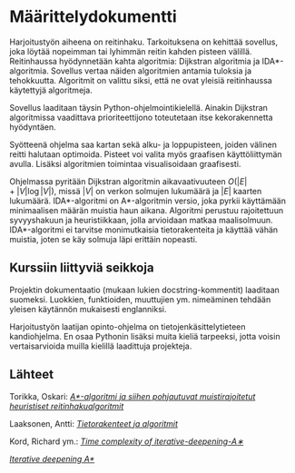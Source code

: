 # Määrittelydokumentti

Harjoitustyön aiheena on reitinhaku. Tarkoituksena on kehittää sovellus, joka löytää nopeimman tai lyhimmän reitin kahden pisteen välillä. Reitinhaussa hyödynnetään kahta algoritmia: Dijkstran algoritmia ja IDA\*-algoritmia. Sovellus vertaa näiden algoritmien antamia tuloksia ja tehokkuutta. Algoritmit on valittu siksi, että ne ovat yleisiä reitinhaussa käytettyjä algoritmeja.

Sovellus laaditaan täysin Python-ohjelmointikielellä. Ainakin Dijkstran algoritmissa vaadittava prioriteettijono toteutetaan itse kekorakennetta hyödyntäen.

Syötteenä ohjelma saa kartan sekä alku- ja loppupisteen, joiden välinen reitti halutaan optimoida. Pisteet voi valita myös graafisen käyttöliittymän avulla. Lisäksi algoritmien toimintaa visualisoidaan graafisesti.

Ohjelmassa pyritään Dijkstran algoritmin aikavaativuuteen $O(|E| + |V| \log|V|)$, missä $|V|$ on verkon solmujen lukumäärä ja $|E|$ kaarten lukumäärä. IDA\*-algoritmi on A\*-algoritmin versio, joka pyrkii käyttämään minimaalisen määrän muistia haun aikana. Algoritmi perustuu rajoitettuun syvyyshakuun ja heuristiikkaan, jolla arvioidaan matkaa maalisolmuun. IDA\*-algoritmi ei tarvitse monimutkaisia tietorakenteita ja käyttää vähän muistia, joten se käy solmuja läpi erittäin nopeasti.

## Kurssiin liittyviä seikkoja

Projektin dokumentaatio (mukaan lukien docstring-kommentit) laaditaan suomeksi. Luokkien, funktioiden, muuttujien ym. nimeäminen tehdään yleisen käytännön mukaisesti englanniksi.

Harjoitustyön laatijan opinto-ohjelma on tietojenkäsittelytieteen kandiohjelma. En osaa Pythonin lisäksi muita kieliä tarpeeksi, jotta voisin vertaisarvioida muilla kielillä laadittuja projekteja.

## Lähteet

Torikka, Oskari: [_A*-algoritmi ja siihen pohjautuvat muistirajoitetut heuristiset reitinhakualgoritmit_](https://erepo.uef.fi/bitstream/handle/123456789/14693/urn_nbn_fi_uef-20150206.pdf?sequence=1&isAllowed=y)

Laaksonen, Antti: [_Tietorakenteet ja algoritmit_](https://raw.githubusercontent.com/hy-tira/tirakirja/master/tirakirja.pdf)

Kord, Richard ym.: [_Time complexity of iterative-deepening-A∗_](https://www.sciencedirect.com/science/article/pii/S0004370201000947/pdf?md5=6685f651efae7e0f243de5d7d4522aba&pid=1-s2.0-S0004370201000947-main.pdf)

[_Iterative deepening A*_](https://en.wikipedia.org/wiki/Iterative_deepening_A*)
